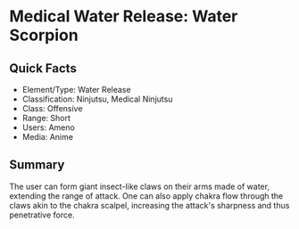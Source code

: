 # Medical Water Release: Water Scorpion

## Quick Facts
- Element/Type: Water Release
- Classification: Ninjutsu, Medical Ninjutsu
- Class: Offensive
- Range: Short
- Users: Ameno
- Media: Anime

## Summary
The user can form giant insect-like claws on their arms made of water, extending the range of attack. One can also apply chakra flow through the claws akin to the chakra scalpel, increasing the attack's sharpness and thus penetrative force.
